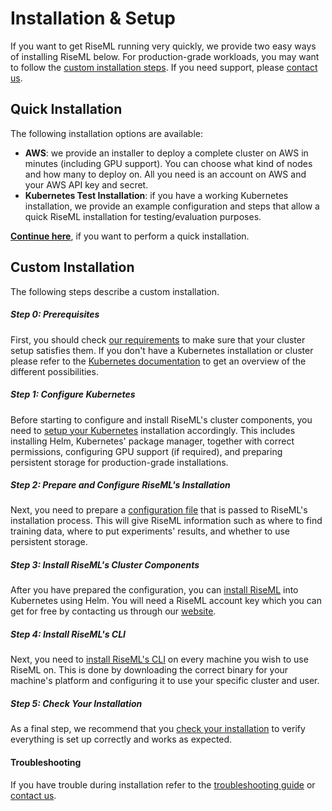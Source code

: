 # Installation & Setup

If you want to get RiseML running very quickly, we provide two easy ways of installing RiseML below.
For production-grade workloads, you may want to follow the [custom installation steps](#custom-installation).
If you need support, please [contact us](mailto:contact@riseml.com).

## Quick Installation

The following installation options are available:

- **AWS**: we provide an installer to deploy a complete cluster on AWS in minutes (including GPU support). You can choose what kind of nodes and how many to deploy on. All you need is an account on AWS and your AWS API key and secret.
- **Kubernetes Test Installation**: if you have a working Kubernetes installation, we provide an example configuration and steps that allow a quick RiseML installation for testing/evaluation purposes.

**[Continue here](quicksetup.md)**, if you want to perform a quick installation.

## <a id="custom-installation"></a> Custom Installation

The following steps describe a custom installation.

##### Step 0: Prerequisites
First, you should check [our requirements](requirements.md) to make sure that your cluster setup satisfies them.
If you don't have a Kubernetes installation or cluster please refer to the [Kubernetes documentation](https://kubernetes.io/docs/setup/pick-right-solution/)
to get an overview of the different possibilities.

##### Step 1: Configure Kubernetes
Before starting to configure and install RiseML's cluster components, you need to [setup your Kubernetes](kubernetes.md) installation accordingly.
This includes installing Helm, Kubernetes' package manager, together with correct permissions, configuring GPU support (if required), and preparing persistent storage for production-grade installations.

##### Step 2: Prepare and Configure RiseML's Installation
Next, you need to prepare a [configuration file](configuration.md) that is passed to RiseML's installation process.
This will give RiseML information such as where to find training data, where to put experiments' results, and whether to use persistent storage.

##### Step 3: Install RiseML's Cluster Components
After you have prepared the configuration, you can [install RiseML](riseml.md) into Kubernetes using Helm.
You will need a RiseML account key which you can get for free by contacting us through our [website](https://riseml.com/about).

##### Step 4: Install RiseML's CLI
Next, you need to [install RiseML's CLI](cli.md) on every machine you wish to use RiseML on.
This is done by downloading the correct binary for your machine's platform and configuring it to use your specific cluster and user.

##### Step 5: Check Your Installation
As a final step, we recommend that you [check your installation](register.md) to verify everything is set up correctly and works as expected.

#### Troubleshooting
If you have trouble during installation refer to the [troubleshooting guide](troubleshooting.md) or [contact us](mailto:contact@riseml.com).